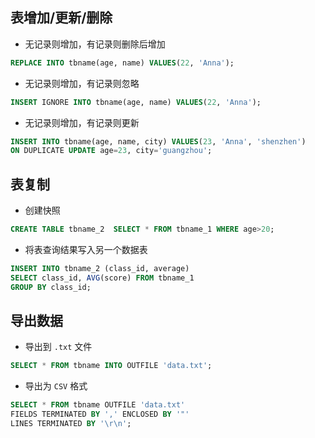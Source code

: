 ## 表增加/更新/删除

+ 无记录则增加，有记录则删除后增加
```sql
REPLACE INTO tbname(age, name) VALUES(22, 'Anna');
```

+ 无记录则增加，有记录则忽略
```sql
INSERT IGNORE INTO tbname(age, name) VALUES(22, 'Anna');
```

+ 无记录则增加，有记录则更新
```sql
INSERT INTO tbname(age, name, city) VALUES(23, 'Anna', 'shenzhen') 
ON DUPLICATE UPDATE age=23, city='guangzhou';
```





## 表复制

+ 创建快照
```sql
CREATE TABLE tbname_2  SELECT * FROM tbname_1 WHERE age>20;
```

+ 将表查询结果写入另一个数据表
```sql
INSERT INTO tbname_2 (class_id, average) 
SELECT class_id, AVG(score) FROM tbname_1 
GROUP BY class_id;
```




## 导出数据

+ 导出到 `.txt` 文件
```sql
SELECT * FROM tbname INTO OUTFILE 'data.txt';
```

+ 导出为 `CSV` 格式
```sql
SELECT * FROM tbname OUTFILE 'data.txt'
FIELDS TERMINATED BY ',' ENCLOSED BY '"'
LINES TERMINATED BY '\r\n';
```